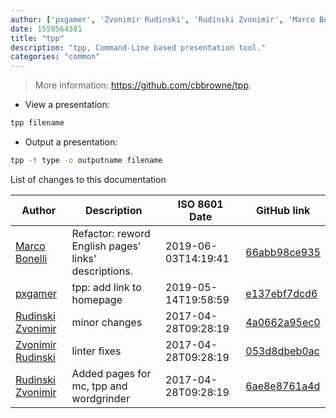 ```yaml
---
author: ['pxgamer', 'Zvonimir Rudinski', 'Rudinski Zvonimir', 'Marco Bonelli']
date: 1559564381
title: "tpp"
description: "tpp, Command-Line based presentation tool."
categories: "common"
---
```

> More information: <https://github.com/cbbrowne/tpp>.

- View a presentation:

```bash
tpp filename
```

- Output a presentation:

```bash
tpp -t type -o outputname filename
```
List of changes to this documentation


Author | Description | ISO 8601 Date | GitHub link
------|-----|-----|-----
[Marco Bonelli](mailto:marco@mebeim.net) | Refactor: reword English pages' links' descriptions. | 2019-06-03T14:19:41 | [66abb98ce935](https://github.com/tldr-pages/tldr/commit/66abb98ce935c0f4516bf30c4d6da72180d5a3ab)
[pxgamer](mailto:owzie123@gmail.com) | tpp: add link to homepage | 2019-05-14T19:58:59 | [e137ebf7dcd6](https://github.com/tldr-pages/tldr/commit/e137ebf7dcd608388ca594afa55cbff54e53f1f2)
[Rudinski Zvonimir](mailto:zvonimirurdinski@protonmail.ch) | minor changes | 2017-04-28T09:28:19 | [4a0662a95ec0](https://github.com/tldr-pages/tldr/commit/4a0662a95ec0a1d0e45a07dfd76f351de55fbe16)
[Zvonimir Rudinski](mailto:zvonimirurdinski@protonmail.ch) | linter fixes | 2017-04-28T09:28:19 | [053d8dbeb0ac](https://github.com/tldr-pages/tldr/commit/053d8dbeb0acec56e4a56be57afbbf69a09dae59)
[Rudinski Zvonimir](mailto:zvonimirurdinski@protonmail.ch) | Added pages for mc, tpp and wordgrinder | 2017-04-28T09:28:19 | [6ae8e8761a4d](https://github.com/tldr-pages/tldr/commit/6ae8e8761a4d689f9449aeda9d0a2e107240511f)

